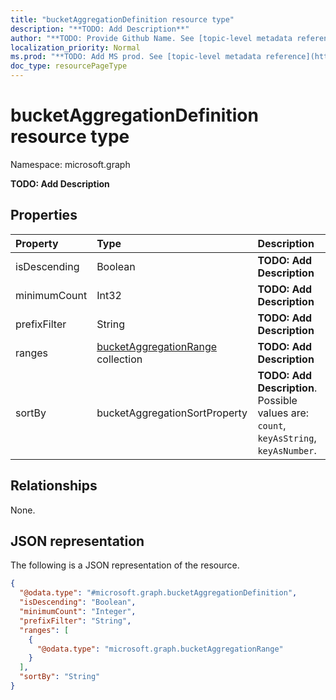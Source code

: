 ```yaml
---
title: "bucketAggregationDefinition resource type"
description: "**TODO: Add Description**"
author: "**TODO: Provide Github Name. See [topic-level metadata reference](https://msgo.azurewebsites.net/add/document/guidelines/metadata.html#topic-level-metadata)**"
localization_priority: Normal
ms.prod: "**TODO: Add MS prod. See [topic-level metadata reference](https://msgo.azurewebsites.net/add/document/guidelines/metadata.html#topic-level-metadata)**"
doc_type: resourcePageType
---
```


# bucketAggregationDefinition resource type

Namespace: microsoft.graph



**TODO: Add Description**

## Properties
|Property|Type|Description|
|:---|:---|:---|
|isDescending|Boolean|**TODO: Add Description**|
|minimumCount|Int32|**TODO: Add Description**|
|prefixFilter|String|**TODO: Add Description**|
|ranges|[bucketAggregationRange](../resources/bucketaggregationrange.md) collection|**TODO: Add Description**|
|sortBy|bucketAggregationSortProperty|**TODO: Add Description**. Possible values are: `count`, `keyAsString`, `keyAsNumber`.|

## Relationships
None.

## JSON representation
The following is a JSON representation of the resource.
<!-- {
  "blockType": "resource",
  "@odata.type": "microsoft.graph.bucketAggregationDefinition"
}
-->
``` json
{
  "@odata.type": "#microsoft.graph.bucketAggregationDefinition",
  "isDescending": "Boolean",
  "minimumCount": "Integer",
  "prefixFilter": "String",
  "ranges": [
    {
      "@odata.type": "microsoft.graph.bucketAggregationRange"
    }
  ],
  "sortBy": "String"
}
```

